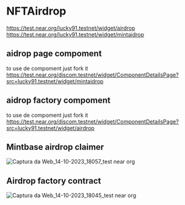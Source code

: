 # NFTAirdrop
 
https://test.near.org/lucky91.testnet/widget/airdrop
https://test.near.org/lucky91.testnet/widget/mintaidrop

## aidrop page compoment
to use de compoment just fork it
https://test.near.org/discom.testnet/widget/ComponentDetailsPage?src=lucky91.testnet/widget/mintaidrop
## aidrop factory compoment
to use de compoment just fork it
https://test.near.org/discom.testnet/widget/ComponentDetailsPage?src=lucky91.testnet/widget/airdrop
## Mintbase airdrop claimer
![Captura da Web_14-10-2023_18057_test near org](https://github.com/lucasespinosa28/NFTAirdrop-template/assets/52639395/df8ff775-0947-41a7-b2e0-0a82f0b764f9)
## Airdrop factory contract
![Captura da Web_14-10-2023_18045_test near org](https://github.com/lucasespinosa28/NFTAirdrop-template/assets/52639395/3d671896-5882-4909-9901-012326a497ee)
